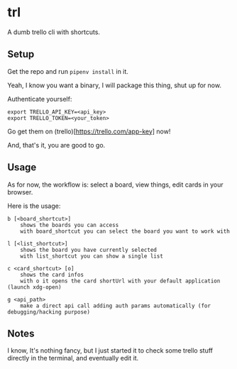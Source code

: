 # trl

A dumb trello cli with shortcuts.


## Setup

Get the repo and run `pipenv install` in it.

Yeah, I know you want a binary, I will package this thing, shut up for now.

Authenticate yourself:

    export TRELLO_API_KEY=<api_key>
    export TRELLO_TOKEN=<your_token>

Go get them on (trello)[https://trello.com/app-key] now!

And, that's it, you are good to go.


## Usage

As for now,
the workflow is: select a board, view things, edit cards in your browser.

Here is the usage:

    b [<board_shortcut>]
        shows the boards you can access
        with board_shortcut you can select the board you want to work with

    l [<list_shortcut>]
        shows the board you have currently selected
        with list_shortcut you can show a single list

    c <card_shortcut> [o]
        shows the card infos
        with o it opens the card shortUrl with your default application (launch xdg-open)

    g <api_path>
        make a direct api call adding auth params automatically (for debugging/hacking purpose)


## Notes

I know, It's nothing fancy, but I just started it to check some trello stuff
directly in the terminal, and eventually edit it.

